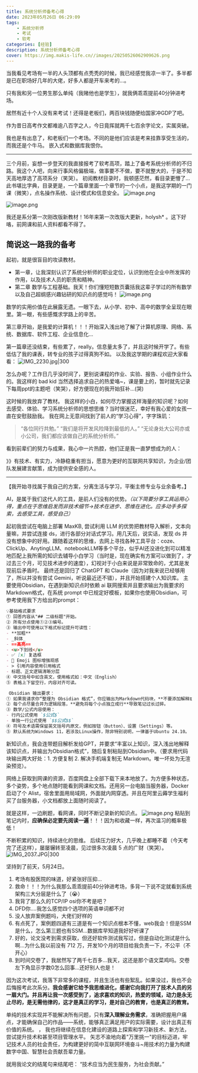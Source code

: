 ```yaml
---
title: 系统分析师备考心得
date: 2023年05月26日 06:29:09
tags: 
    - 系统分析师
    - 考试
    - 软考
categories: [经验]
description: 系统分析师备考心得
cover: https://img.makis-life.cn//images/20250526062909626.png
---
```


当我看见考场有一半的人头顶都有点秃秃的时候，我已经感觉我凉一半了。多半都是已在职场好几年的大佬，好多人都是开车来考的...。

只有我和另一位男生那么单纯（我赌他也是学生），就我俩乖乖提前40分钟进考场。

居然有近十个人没有来考试！还得是老板们，两百块钱随便给国家冲GDP了吧。

作为昔日高考作文都难逾八百字之人，今日竟挥就两千七百余字论文，实属突破。

我也是有出息了，和老板们一个考场。不同的是他们应该是考来挂靠享受生活的，而我还是个牛马。
嵌入式和数据库我恨你。

---
三个月前，妄想一步登天的我直接报考了软考高项，踏上了备考系统分析师的不归路。我这个人吧，向来行事风格偏极端，做事要不不做，要不就整大的，于是不知天高地厚选了高项系分（笑哭）。
初阅教材目录时，我顿感茫然，看目录更懵了...此书堪比字典，目录更是，一个篇章里面一个章节的一个小点，是我这学期的一门课（微笑），点名操作系统、设计模式和信息安全。
![image.png](https://img.makis-life.cn//images/20250526062909626.png)

![image.png](https://img.makis-life.cn//images/20250526063554618.png)

我还是系分第一次刚改版新教材！16年来第一次改版大更新，holysh* 。这下好咯，前网课和前人资料都看不得了。

## 简说这一路我的备考
起初，就是很盲目的攻读教材。
- 第一章，让我深刻认识了系统分析师的职业定位，认识到他在企业中所发挥的作用，以及技术人员的职责和精神。
- 第二章 数学与工程基础。我天！你们懂短短数页囊括我这辈子学过的所有数学以及自己超纲感兴趣钻研的知识点的感觉吗！
![image.png](https://img.makis-life.cn//images/20250526063349780.png)

数学的实用价值在此展露无遗。一眼下去，从小学、初中、高中的数学全呈现在眼里。第一眼，有些感慨求学路上的辛苦。

第三章开始，是我爱的计算机！！！开始深入浅出地了解了计算机原理、网络、系统、数据库、软件工程、企业信息化...

第一篇章还没结束，有些累了，really。信息量太多了，并且这时候开学了。有些低估了我的课表，转专业的孩子过得真狗不如。
以及我这学期的课程欢迎大家看看：
![IMG_2230.jpg|300](https://img.makis-life.cn//images/20250526072303818.jpg)

怎么办呢？工作日几乎没时间了，更别说课程的作业、实验、报告、小组作业什么的。我这样的 bad kid 当然选择追求自己的热爱咯~，课是要上的，暂时就先记录下每周ppt的主题吧（笑哭），好方便现在的我开始狂补...(哭)

这时候的我放弃了教材。
我这样的小白，如何尽力掌握这样海量的知识呢？如何去感受、体验、学习系统分析师的思想思维？当时很迷茫，幸好有我心爱的女孩一直在安慰鼓励我。
我在网上无意间找到了前人的“学习心得”，字字珠玑：
>“各位同行共勉。”
>“我们是将开发风险降到最低的人。”
>“无论身处大公司亦或小公司，我们都应该做自己的系统分析师。”

看到前辈们的努力与成果，我心中一片热腔，他们正是我一直梦想成为的人：

》》有技术、有实力，冷静稳重有担当，愿意为更好的互联网共享知识，为企业/团队发展建言献策，成为提供安全感的人。

---
【我开始寻找属于我自己的方案，分离生活与学习，平衡主修专业与业余备考。】

AI，是属于我们这代人的工具，是前人们没有的优势。*（以下简要分享工具运用心得，重点在于思维启发而非技术细节->技术在进步、思维在进化。应多动手多探索，去感受工具，感受自己）*

起初我尝试在电脑上部署 MaxKB, 尝试利用 LLM 的优势把教材导入解析，文本向量嘛，并尝试连接 ds，进行各部分对话式学习。用几天后，说实话，发现 ds 并没有想象中的好用。跟随着这样的思维，去网上寻找各种工具平台：coze、ClickUp、AnytingLLM、notebookLLM等多个平台，似乎AI还没进化到可以精准地匹配上我所需的知识去辅导小白学习（当时是，现在确实有方案可以做到了，才过去三个月，可见技术进步的速度），幻视对于小白来说是非常致命的，尤其是发现前后矛盾时。
最终还是回归了 ChatGPT 和 Claude（因为对我来说已经够用了，所以并没有尝试 Gemini，听说最近还不错），并且开始搭建个人知识库。
主要使用Obsidian，在遇到新知识点时依赖 ai 联网搜索并且要求输出为我要求的Markdown格式，在系统 prompt 中已规定好模板，如果你也使用Obsidian，可参考使用我下方给出的prompt：
```Markdown
💡基础格式要求
① 回答内容从"## 二级标题"开始。
② 所有分点使用①②③编号。
③ 输出中可使用以下格式标记提升可读性：
- **加粗**
- _斜体_
- ==高亮==
- <u>下划线</u>
- ✅ [x] 复选框
- 📌 Emoji 图标增强观感
- > 引用内容使用引用格式
- 标题、正文逻辑清晰分层
④ 中文括号中如含英文，使用格式如：中文（English）
⑤ 表格上下留空行，内容对齐可读。

 Obsidian 输出要求：
① 如果我请求你“整理为 Obsidian 格式”，你应输出为Markdown代码块，**不要添加解释或多余描述**。
② 每个点尽量合并为逻辑段落，**避免将每个小点独立成行**导致笔记过长过碎。
③ 数学/公式内容使用：
- 行内公式使用 `$公式$`
- 单独一行公式使用 `$$公式$$`
④ 符号及术语需保留英文括号内原文，例如按钮（Button）、设置（Settings）等。
⑤ 默认系统为Windows 11，若涉及Linux操作，除非特别说明，一律基于Ubuntu 24.10。
```
新知识点，我会连带题目解析发给GPT，并要求“丰富以上知识，深入浅出地解释该知识点，并输出为Obsidian格式”，随后复制粘贴到Obsidian中。（要求用代码块输出两大好处：1. 方便复制 2. 解决手机端复制无 Markdown。唯一坏处为无渲染预览）。

网络上获取到网课的资源，百度网盘上全部下载下来本地放了。为方便多种状态，多个姿势，多个地点随时能看到网课和文档。还用另一台电脑当服务器，Docker 启动了个 Alist，宿舍里面用局域网，外面就内网穿透。并且在阿里云薅学生福利买了台服务器，小文档都放上面随时阅读了。

就是这样，一边刷题，看网课，同时不断记录新的知识点。
![image.png](https://img.makis-life.cn//images/20250526071638521.png)
粘贴到笔记内时，**应确保必定要先阅读一遍**！！！因为和收藏一样，再次温习的概率极低！

不断积累的知识，持续进化的思维。
后续压力好大，几乎晚上都睡不着（今天考完了还这样），屡屡辗转至凌晨，见过很多次凌晨 5 点的广财（笑哭）。
![IMG_2037.JPG|300](https://img.makis-life.cn//images/20250526080222106.JPG)

坚持到了前天，5月24日。
1. 考场有股医院的味道，好紧张好压抑...
2. 救命！！！为什么我那么乖乖提前40分钟进考场，多背一下说不定就看到系统架构三大分层是什么了（😭）
3. 我背了那么久的TCP/IP osi你不考是吧？
4. DFD你....我怎么感觉四个选项的英语单词都不对
5. 没人放弃案例题吗，大佬们好样的
6. 有点死了，案例题四道有三道是有一个知识点根本不懂，web我会！但是SSM是什么，怎么第三题也有SSM...数据库早知道我好好听课了
7. 好的，论文没考到需求获取，但还好软件测试我写过，但是自动化测试是什么啊...为什么我以前没有 712 万，开发10个月的项目给我负责一下，不公平（不开心）
8. 到时间交卷了，我居然写了两千七百多...我天，这还是那个语文菜鸡吗。交卷左下角显示字数0怎么回事...还好别人也是！

因为这次考试，我落下非常多的课程，并且生活也有些絮乱。如果没过，我也不会后悔报考此次系分。**我会感谢它给予我思维进化，感谢它向我打开了技术人员的另一扇大门。并且再让我一次感受到了，追求喜欢的知识，热爱的领域，动力是永无止尽的，是无需他律的，这才是真正的学习，是对自己的教育，也是真正的教育。**

单纯的技术实现并不能解决所有问题，只有**深入理解业务需求**，准确把握用户痛点，才能确保自己的作品——系统，能够真正满足用户的实际需要，设计出真正有价值的系统。
，
我也将继续在信息化建设的道路上探索和学习新技术、新方法，尝试提升技术和甚至项目管理水平。
矢志不渝地向着"万里挑一"的目标迈进，牢记技术人员的社会责任，为构建更好的简中互联网环境奋斗~用技术的力量为构建数字中国、智慧社会贡献吾辈力量。

就用我论文的结尾句来结尾吧：
“技术应当为民生服务，为社会贡献。”